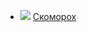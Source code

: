 * ![](/books/sf_fantasy/Свенельд%20Железнов/Скоморох.jpg) [Скоморох](/books/sf_fantasy/Свенельд%20Железнов/Скоморох)